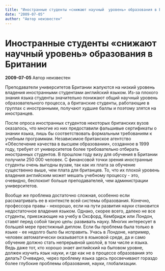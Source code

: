 ```yaml
---
title: "Иностранные студенты «снижают научный  уровень» образования в Британии"
date: "2009-07-05"
author: "Автор неизвестен"
---
```


# Иностранные студенты «снижают научный  уровень» образования в Британии

**2009-07-05** Автор неизвестен

Преподаватели университетов Британии жалуются на низкий уровень владения иностранными студентами английский языком. Из-за плохого знания языка студенты значительно понижают общий научный уровень образовательного процесса, а британские студенты, работающие в группах с иностранными, получают худшие баллы и поэтому злятся на иностранцев.

После опроса иностранных студентов некоторых британских вузов оказалось, что многие из них предоставили фальшивые сертификаты о знании языка, лишь бы соответствовать формальным требованиям к учебным программам. Независимое британское агентство «Обеспечение качества в высшем образовании», созданное в 1999 году, требует от университетов более требовательно отбирать иностранных студентов. В прошлом году визу для обучения в Британии получили 250 000 человек. С финансовой точки зрения иностранные студенты очень выгодны вузам, так как их плата за обучение существенно выше, чем плата для британцев. То, что их плохой уровень владения английским может мешать учебному процессу - это, очевидно, беспокоит больше преподавателей, чем администрации университетов.

Вообще же проблема достаточно сложная, особенно если рассматривать ее в контексте всей системы образования. Конечно, профессора правы - нехорошо, если на пути развития науки становится недостаточное владения языком. Однако, скорее всего, далеко не все студенты, приезжающие на учебу в Оксфорд, Кембридж или Лондон, ставят перед собой такую цель: развивать науку. Многих интересует в большей мере престижный диплом. Если бы проблема была только в языке - ее недолго было бы исправить. Учась в Лондоне, например, человек автоматически оказывается в языковой среде, да и само обучение должно стать непрерывной школой, в том числе и языка. Ведь даже тот, кто хорошо знает английский на бытовом уровне, должен изучить язык науки, и где как не в процессе образования это делать? Очевидно, через проблему языка здесь просвечивают гораздо более глубокие проблемы образования, науки, глобализации.